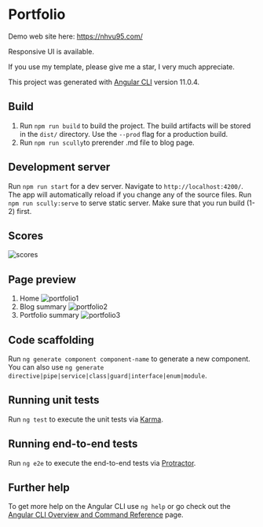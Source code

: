 # Portfolio
Demo web site here: https://nhvu95.com/

Responsive UI is available.

If you use my template, please give me a star, I very much appreciate.

This project was generated with [Angular CLI](https://github.com/angular/angular-cli) version 11.0.4.

## Build
1. Run `npm run build` to build the project. The build artifacts will be stored in the `dist/` directory. Use the `--prod` flag for a production build.
2. Run `npm run scully`to prerender .md file to blog page.

## Development server
Run `npm run start` for a dev server. Navigate to `http://localhost:4200/`. The app will automatically reload if you change any of the source files.
Run `npm run scully:serve` to serve static server. Make sure that you run build (1-2) first.

## Scores
![scores](https://i.imgur.com/stUkhjE.png)

## Page preview
1. Home
![portfolio1](https://i.imgur.com/tEWTRJU.png)
2. Blog summary
![portfolio2](https://i.imgur.com/60FomAh.png)
3. Portfolio summary
![portfolio3](https://i.imgur.com/BkbAGuB.png)

## Code scaffolding
Run `ng generate component component-name` to generate a new component. You can also use `ng generate directive|pipe|service|class|guard|interface|enum|module`.

## Running unit tests

Run `ng test` to execute the unit tests via [Karma](https://karma-runner.github.io).

## Running end-to-end tests

Run `ng e2e` to execute the end-to-end tests via [Protractor](http://www.protractortest.org/).

## Further help

To get more help on the Angular CLI use `ng help` or go check out the [Angular CLI Overview and Command Reference](https://angular.io/cli) page.
